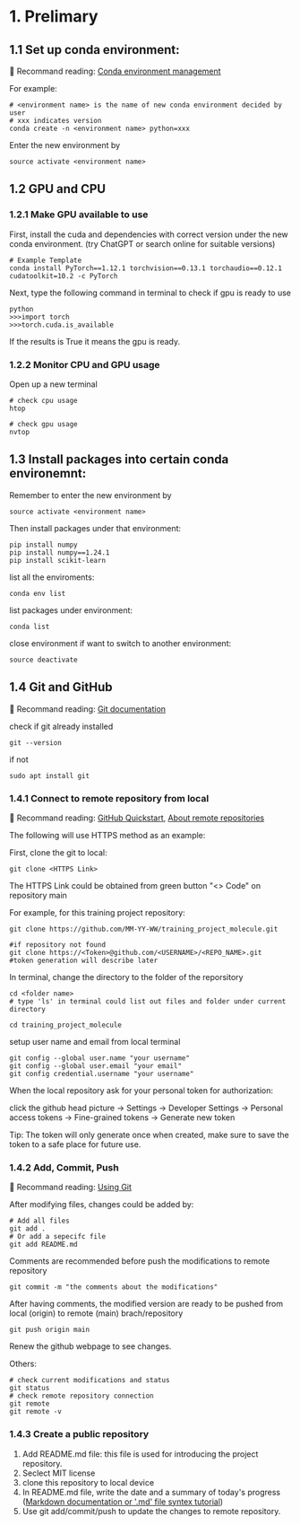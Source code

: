 # 1. Prelimary

## 1.1 Set up conda environment:
:book: Recommand reading: [Conda environment management](https://conda.io/projects/conda/en/latest/user-guide/tasks/manage-environments.html#activating-an-environment)


For example:
```
# <environment name> is the name of new conda environment decided by user
# xxx indicates version
conda create -n <environment name> python=xxx 
```

Enter the new environment by
```
source activate <environment name>
```
## 1.2 GPU and CPU

### 1.2.1 Make GPU available to use
First, install the cuda and dependencies with correct version under the new conda environment. (try ChatGPT or search online for suitable versions) 

```
# Example Template
conda install PyTorch==1.12.1 torchvision==0.13.1 torchaudio==0.12.1 cudatoolkit=10.2 -c PyTorch
```

Next, type the following command in terminal to check if gpu is ready to use

```
python 
>>>import torch
>>>torch.cuda.is_available
```
If the results is True it means the gpu is ready.

### 1.2.2 Monitor CPU and GPU usage 
Open up a new terminal 

```
# check cpu usage
htop

# check gpu usage
nvtop
```

## 1.3 Install packages into certain conda environemnt:

Remember to enter the new environment by
```
source activate <environment name>
```
Then install packages under that environment:
```
pip install numpy
pip install numpy==1.24.1
pip install scikit-learn
```
list all the enviroments:
```
conda env list
```
list packages under environment:
```
conda list
```
close environment if want to switch to another environment:
```
source deactivate
```

## 1.4 Git and GitHub
:book: Recommand reading: [Git documentation](https://git-scm.com/book/en/v2/Getting-Started-Installing-Git)

check if git already installed
```
git --version
```
if not 
```
sudo apt install git
```

### 1.4.1 Connect to remote repository from local 
:book: Recommand reading: [GitHub Quickstart](https://docs.github.com/en/get-started/quickstart/hello-world), [About remote repositories](https://docs.github.com/en/get-started/getting-started-with-git/about-remote-repositories)

The following will use HTTPS method as an example:

First, clone the git to local:
```
git clone <HTTPS Link>
```
The HTTPS Link could be obtained from green button "<> Code" on repository main

For example, for this training project repository:
```
git clone https://github.com/MM-YY-WW/training_project_molecule.git

#if repository not found
git clone https://<Token>@github.com/<USERNAME>/<REPO_NAME>.git
#token generation will describe later
```

In terminal, change the directory to the folder of the reporsitory 
```
cd <folder name>
# type 'ls' in terminal could list out files and folder under current directory

cd training_project_molecule
```

setup user name and email from local terminal
```
git config --global user.name "your username"
git config --global user.email "your email"
git config credential.username "your username"
```
When the local repository ask for your personal token for authorization:

click the github head picture -> Settings -> Developer Settings -> Personal access tokens -> Fine-grained tokens -> Generate new token 

Tip: The token will only generate once when created, make sure to save the token to a safe place for future use. 

### 1.4.2 Add, Commit, Push
:book: Recommand reading: [Using Git](https://docs.github.com/en/get-started/using-git/about-git)

After modifying files, changes could be added by:
```
# Add all files
git add .
# Or add a sepecifc file
git add README.md
```

Comments are recommended before push the modifications to remote repository
```
git commit -m "the comments about the modifications"
```

After having comments, the modified version are ready to be pushed from local (origin) to remote (main) brach/repository
```
git push origin main
```

Renew the github webpage to see changes.

Others:
```
# check current modifications and status
git status
# check remote repository connection
git remote
git remote -v
```

### 1.4.3 Create a public repository 
1. Add README.md file: this file is used for introducing the project repository.
2. Seclect MIT license
3. clone this repository to local device 
4. In README.md file, write the date and a summary of today's progress ([Markdown documentation or '.md' file syntex tutorial](https://docs.github.com/en/get-started/writing-on-github/getting-started-with-writing-and-formatting-on-github/basic-writing-and-formatting-syntax))
5. Use git add/commit/push to update the changes to remote repository.

